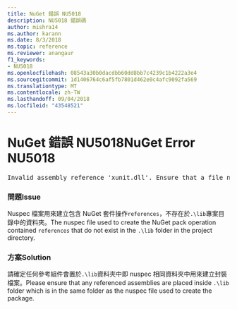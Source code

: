 ```yaml
---
title: NuGet 錯誤 NU5018
description: NU5018 錯誤碼
author: mishra14
ms.author: karann
ms.date: 8/3/2018
ms.topic: reference
ms.reviewer: anangaur
f1_keywords:
- NU5018
ms.openlocfilehash: 08543a30b0dacdbb60dd8bb7c4239c1b4222a3e4
ms.sourcegitcommit: 1d1406764c6af5fb7801d462e0c4afc9092fa569
ms.translationtype: MT
ms.contentlocale: zh-TW
ms.lasthandoff: 09/04/2018
ms.locfileid: "43548521"
---
```

# <a name="nuget-error-nu5018"></a><span data-ttu-id="1f496-103">NuGet 錯誤 NU5018</span><span class="sxs-lookup"><span data-stu-id="1f496-103">NuGet Error NU5018</span></span>
<pre>Invalid assembly reference 'xunit.dll'. Ensure that a file named 'xunit.dll' exists in the lib directory.</pre>

### <a name="issue"></a><span data-ttu-id="1f496-104">問題</span><span class="sxs-lookup"><span data-stu-id="1f496-104">Issue</span></span>

<span data-ttu-id="1f496-105">Nuspec 檔案用來建立包含 NuGet 套件操作`references`，不存在於`.\lib`專案目錄中的資料夾。</span><span class="sxs-lookup"><span data-stu-id="1f496-105">The nuspec file used to create the NuGet pack operation contained `references` that do not exist in the `.\lib` folder in the project directory.</span></span>


### <a name="solution"></a><span data-ttu-id="1f496-106">方案</span><span class="sxs-lookup"><span data-stu-id="1f496-106">Solution</span></span>

<span data-ttu-id="1f496-107">請確定任何參考組件會置於`.\lib`資料夾中即 nuspec 相同資料夾中用來建立封裝檔案。</span><span class="sxs-lookup"><span data-stu-id="1f496-107">Please ensure that any referenced assemblies are placed inside `.\lib` folder which is in the same folder as the nuspec file used to create the package.</span></span>

